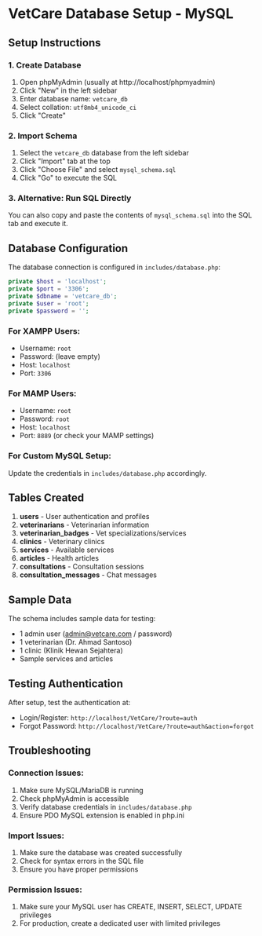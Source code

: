 # VetCare Database Setup - MySQL

## Setup Instructions

### 1. Create Database
1. Open phpMyAdmin (usually at http://localhost/phpmyadmin)
2. Click "New" in the left sidebar
3. Enter database name: `vetcare_db`
4. Select collation: `utf8mb4_unicode_ci`
5. Click "Create"

### 2. Import Schema
1. Select the `vetcare_db` database from the left sidebar
2. Click "Import" tab at the top
3. Click "Choose File" and select `mysql_schema.sql`
4. Click "Go" to execute the SQL

### 3. Alternative: Run SQL Directly
You can also copy and paste the contents of `mysql_schema.sql` into the SQL tab and execute it.

## Database Configuration

The database connection is configured in `includes/database.php`:

```php
private $host = 'localhost';
private $port = '3306';
private $dbname = 'vetcare_db';
private $user = 'root';
private $password = ''; 
```

### For XAMPP Users:
- Username: `root`
- Password: (leave empty)
- Host: `localhost`
- Port: `3306`

### For MAMP Users:
- Username: `root`
- Password: `root`
- Host: `localhost`
- Port: `8889` (or check your MAMP settings)

### For Custom MySQL Setup:
Update the credentials in `includes/database.php` accordingly.

## Tables Created

1. **users** - User authentication and profiles
2. **veterinarians** - Veterinarian information
3. **veterinarian_badges** - Vet specializations/services
4. **clinics** - Veterinary clinics
5. **services** - Available services
6. **articles** - Health articles
7. **consultations** - Consultation sessions
8. **consultation_messages** - Chat messages

## Sample Data

The schema includes sample data for testing:
- 1 admin user (admin@vetcare.com / password)
- 1 veterinarian (Dr. Ahmad Santoso)
- 1 clinic (Klinik Hewan Sejahtera)
- Sample services and articles

## Testing Authentication

After setup, test the authentication at:
- Login/Register: `http://localhost/VetCare/?route=auth`
- Forgot Password: `http://localhost/VetCare/?route=auth&action=forgot`

## Troubleshooting

### Connection Issues:
1. Make sure MySQL/MariaDB is running
2. Check phpMyAdmin is accessible
3. Verify database credentials in `includes/database.php`
4. Ensure PDO MySQL extension is enabled in php.ini

### Import Issues:
1. Make sure the database was created successfully
2. Check for syntax errors in the SQL file
3. Ensure you have proper permissions

### Permission Issues:
1. Make sure your MySQL user has CREATE, INSERT, SELECT, UPDATE privileges
2. For production, create a dedicated user with limited privileges

